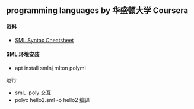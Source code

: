 ## programming languages by 华盛顿大学 Coursera

#### 资料
- [SML Syntax Cheatsheet](https://smlhelp.github.io/book/index.html)


#### SML 环境安装
- apt install smlnj mlton polyml

运行
- sml、poly 交互
- polyc hello2.sml -o hello2 编译
  
